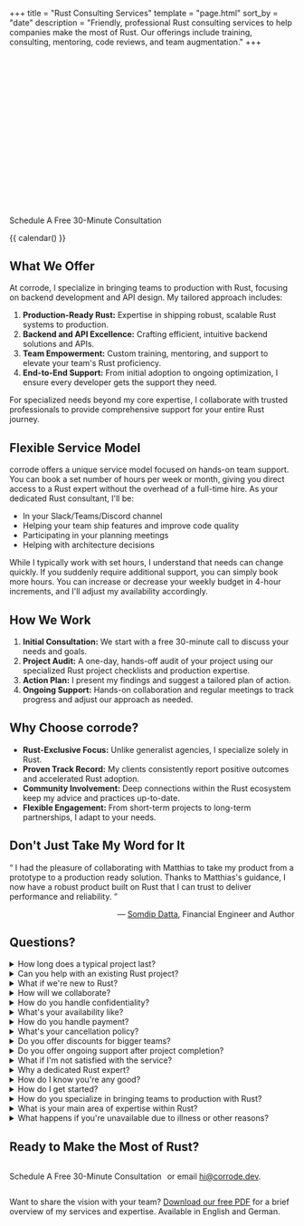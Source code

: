 +++
title = "Rust Consulting Services"
template = "page.html"
sort_by = "date"
description = "Friendly, professional Rust consulting services to help companies make the most of Rust. Our offerings include training, consulting, mentoring, code reviews, and team augmentation."
+++

<script src="https://fast.wistia.com/embed/medias/crzddicf9e.jsonp" async></script><script src="https://fast.wistia.com/assets/external/E-v1.js" async></script><div class="wistia_responsive_padding" style="padding:56.25% 0 0 0;position:relative;"><div class="wistia_responsive_wrapper" style="height:100%;left:0;position:absolute;top:0;width:100%;"><div class="wistia_embed wistia_async_crzddicf9e seo=false videoFoam=true" style="height:100%;position:relative;width:100%"><div class="wistia_swatch" style="height:100%;left:0;opacity:0;overflow:hidden;position:absolute;top:0;transition:opacity 200ms;width:100%;"><img src="https://fast.wistia.com/embed/medias/crzddicf9e/swatch" style="filter:blur(5px);height:100%;object-fit:contain;width:100%;" alt="" aria-hidden="true" onload="this.parentNode.style.opacity=1;" /></div></div></div></div>

<div class="cta-wrapper">
  <a class="cta-button" data-cal-link="corrode/30min" data-cal-namespace="" data-cal-config='{"layout":"month_view"}'>
      Schedule A Free 30-Minute Consultation
  </a>
</div>

{{ calendar() }}

## What We Offer

At corrode, I specialize in bringing teams to production with Rust, focusing on backend development and API design. My tailored approach includes:

1. **Production-Ready Rust:** Expertise in shipping robust, scalable Rust systems to production.
2. **Backend and API Excellence:** Crafting efficient, intuitive backend solutions and APIs.
3. **Team Empowerment:** Custom training, mentoring, and support to elevate your team's Rust proficiency.
4. **End-to-End Support:** From initial adoption to ongoing optimization, I ensure every developer gets the support they need.

For specialized needs beyond my core expertise, I collaborate with trusted professionals to provide comprehensive support for your entire Rust journey.

## Flexible Service Model

corrode offers a unique service model focused on hands-on team support. You can book a set number of hours per week or month, giving you direct access to a Rust expert without the overhead of a full-time hire. As your dedicated Rust consultant, I'll be:

- In your Slack/Teams/Discord channel
- Helping your team ship features and improve code quality
- Participating in your planning meetings
- Helping with architecture decisions

While I typically work with set hours, I understand that needs can change quickly. If you suddenly require additional support, you can simply book more hours. You can increase or decrease your weekly budget in 4-hour increments, and I'll adjust my availability accordingly. 

## How We Work

1. **Initial Consultation:** We start with a free 30-minute call to discuss your needs and goals.
2. **Project Audit:** A one-day, hands-off audit of your project using our specialized Rust project checklists and production expertise.
3. **Action Plan:** I present my findings and suggest a tailored plan of action.
4. **Ongoing Support:** Hands-on collaboration and regular meetings to track progress and adjust our approach as needed.

## Why Choose corrode?

- **Rust-Exclusive Focus:** Unlike generalist agencies, I specialize solely in Rust.
- **Proven Track Record:** My clients consistently report positive outcomes and accelerated Rust adoption.
- **Community Involvement:** Deep connections within the Rust ecosystem keep
my advice and practices up-to-date.
- **Flexible Engagement:** From short-term projects to long-term partnerships, I adapt to your needs.

## Don't Just Take My Word for It

<q>
    I had the pleasure of collaborating with
    Matthias to take my product from a prototype to
    a production ready solution. Thanks
    to Matthias's guidance, I now have a robust
    product built on Rust that I can trust to
    deliver performance and reliability.
</q>
<p style="text-align:right">
&mdash; <a href="https://www.linkedin.com/in/somdip-datta/">Somdip Datta</a>, Financial Engineer and Author
</p>


## Questions?

<div class="faq-section">
  <details class="faq-item">
      <summary>How long does a typical project last?</summary>
      <p>Project durations vary based on scope and complexity. Typically, engagements range from a few weeks for focused tasks to several months for more comprehensive projects. We'll discuss timelines during our initial consultation.</p>
  </details>

  <details class="faq-item">
      <summary>Can you help with an existing Rust project?</summary>
      <p>Absolutely! Whether you need help optimizing an existing codebase, expanding functionality, or conducting code reviews, I can assist with projects at any stage of development.</p>
  </details>
  
  <details class="faq-item">
      <summary>What if we're new to Rust?</summary>
      <p>That's perfectly fine! I specialize in helping teams adopt Rust. We can start with training sessions and gradually move into more hands-on development as your team's comfort with Rust grows.</p>
  </details>
  
  <details class="faq-item">
      <summary>How will we collaborate?
      </summary>
      <p>I'm located in the Central European Timezone (CET), and I'm available for regular meetings during business hours.</p>
      <p>I work remotely with clients worldwide. However, I'm also open to on-site visits if needed, especially for workshops or kick-off meetings.</p>
  </details>
  
  <details class="faq-item">
      <summary>How do you handle confidentiality?</summary>
      <p>I take confidentiality very seriously. I'm happy to sign NDAs and work within your company's security protocols to ensure all project details remain confidential.</p>
  </details>
  
  <details class="faq-item">
      <summary>What's your availability like?</summary>
      <p>My availability varies, but I always strive to accommodate my clients' needs. It's best to reach out early so we can plan accordingly. For urgent requests, I'll do my best to adjust my schedule.</p>
  </details>
  
  <details class="faq-item">
      <summary>How do you handle payment?</summary>
      <p>I accept payment via bank transfer or credit card. We'll discuss payment terms and schedules during our initial consultation.</p>
  </details>
  
  <details class="faq-item">
      <summary>What's your cancellation policy?</summary>
      <p>I understand that plans can change. Therefore you can cancel our services at the end of any month with no further obligation.</p>
  </details>
  
  <details class="faq-item">
      <summary>Do you offer discounts for bigger teams?</summary>
      <p>Yes, you can save 25% on the total cost of workshops for groups of 7 or more participants. Please contact me to clarify the details.</p>
  </details>
  
  <details class="faq-item">
    <summary>Do you offer ongoing support after project completion?</summary>
    <p>Yes, I can provide ongoing support and maintenance as needed. However, the goal is to empower your team to be self-sufficient in Rust development. We can discuss post-project support options based on your specific needs.</p>
  </details>
  
  <details class="faq-item">
    <summary>What if I'm not satisfied with the service?</summary>
    <p>I take great pride in my work and strive to ensure that all my clients are satisfied. If you're not happy with the service, please let me know, and we'll find a solution</p>
  </details>
  
  <details class="faq-item">
    <summary>Why a dedicated Rust expert?</summary>
    <p>Have you ever been to a restaurant that serves everything from sushi to pizza? How does that make you feel about the quality of the food? The same applies to software development. A generalist might be able to help you with many things, but they won't be able to provide the same level of expertise as a specialist.</p>
    <p>If you want sushi or pizza, I can recommend a great place around Düsseldorf, but I can help with Rust!</p>
  </details>
  
  <details class="faq-item">
    <summary>How do I know you're any good?</summary>
    <p>I am a passionate open-source maintainer. Some popular Rust crates I built are <a href="https://github.com/tinysearch/tinysearch">tinysearch</a>, <a href=" https://github.com/mre/hyperjson">hyperjson</a>, and <a href="https://github.com/lycheeverse/lychee">lychee</a>. My projects are used by companies like Google, Microsoft, and Amazon and integrated into more than 10,000 repositories.
    </p>
    <p>
      If you want to check how I communicate, check out my <a href="/podcast">podcast</a> where I talk to decision makers and lead engineers about Rust adoption in their companies.
    </p>
  </details>
  
  <details class="faq-item">
    <summary>How do I get started?</summary>
    <p>Getting started is easy! Simply <a href="https://cal.com/corrode">schedule a free consultation call</a> with me to discuss your project needs and goals. We'll take it from there!</p>
  </details>
  
  <details class="faq-item">
    <summary>How do you specialize in bringing teams to production with Rust?</summary>
    <p>From experience, I learned that a lot of developers are excited about Rust and might even have started a project with it. However, they often struggle to bring it to production. This entails a lot of challenges, such as setting up a CI/CD pipeline, structuring the codebase, and dependency management.</p>
    <p>
    My expertise lies in guiding teams through the entire process of adopting Rust and deploying it to production. This includes initial strategy, architecture design, implementation, testing, and deployment. I focus on backend systems and APIs, ensuring they're robust, efficient, and scalable. My approach combines hands-on development with knowledge transfer, enabling your team to maintain and expand the system independently.</p>
  </details>
  
  <details class="faq-item">
    <summary>What is your main area of expertise within Rust?</summary>
    <p>My main strength lies in backend systems, APIs, command-line tooling, and DevOps. I have extensive experience building high-performance, scalable systems in Rust, and delivering robust and efficient solutions. I also specialize in helping teams adopt Rust, providing training, code reviews, and ongoing support to ensure successful integration of Rust into your tech stack.</p>
  </details>

  <details class="faq-item">
    <summary>What happens if you're unavailable due to illness or other reasons?</summary>
    <p>As a solo consultant, I strive to maintain clear communication with my clients. In case of planned absences, I'll notify you well in advance. For unexpected issues, I have a network of trusted Rust experts who can provide backup support if absolutely necessary, ensuring your project stays on track. However, this would only be done with your explicit approval.</p>
  </details>
</div>

## Ready to Make the Most of Rust?

<div style="display: flex; align-items: center; justify-content: left; flex-direction: row; gap: 10px;">
  <a class="cta-button" data-cal-link="corrode/30min" data-cal-namespace="" data-cal-config='{"layout":"month_view"}'>Schedule A Free 30-Minute Consultation</a>
  <p>
    or email <a href="mailto:hi@corrode.dev">hi@corrode.dev</a>.
  </p>
</div>  

Want to share the vision with your team?
<a href="#tally-open=mRLV0v&tally-layout=modal">Download our free PDF</a>
for a brief overview of my services and expertise. Available in English and German.

<script async src="https://tally.so/widgets/embed.js"></script>
